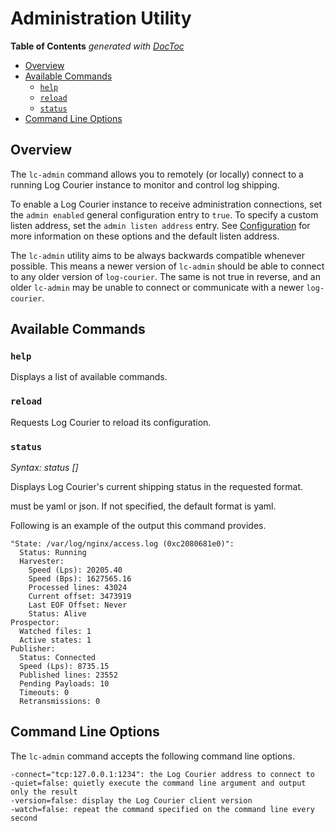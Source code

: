 # Administration Utility

<!-- START doctoc generated TOC please keep comment here to allow auto update -->
<!-- DON'T EDIT THIS SECTION, INSTEAD RE-RUN doctoc TO UPDATE -->
**Table of Contents**  *generated with [DocToc](https://github.com/thlorenz/doctoc)*

- [Overview](#overview)
- [Available Commands](#available-commands)
  - [`help`](#help)
  - [`reload`](#reload)
  - [`status`](#status)
- [Command Line Options](#command-line-options)

<!-- END doctoc generated TOC please keep comment here to allow auto update -->

## Overview

The `lc-admin` command allows you to remotely (or locally) connect to a running
Log Courier instance to monitor and control log shipping.

To enable a Log Courier instance to receive administration connections, set the
`admin enabled` general configuration entry to `true`. To specify a custom
listen address, set the `admin listen address` entry. See
[Configuration](Configuration.md) for more information on these options and the
default listen address.

The `lc-admin` utility aims to be always backwards compatible whenever possible.
This means a newer version of `lc-admin` should be able to connect to any older
version of `log-courier`. The same is not true in reverse, and an older
`lc-admin` may be unable to connect or communicate with a newer `log-courier`.

## Available Commands

### `help`

Displays a list of available commands.

### `reload`

Requests Log Courier to reload its configuration.

### `status`

*Syntax: status [<format>]*

Displays Log Courier's current shipping status in the requested format.

<format> must be yaml or json. If not specified, the default format is yaml.

Following is an example of the output this command provides.

	"State: /var/log/nginx/access.log (0xc2080681e0)":
	  Status: Running
	  Harvester:
	    Speed (Lps): 20205.40
	    Speed (Bps): 1627565.16
	    Processed lines: 43024
	    Current offset: 3473919
	    Last EOF Offset: Never
	    Status: Alive
	Prospector:
	  Watched files: 1
	  Active states: 1
	Publisher:
	  Status: Connected
	  Speed (Lps): 8735.15
	  Published lines: 23552
	  Pending Payloads: 10
	  Timeouts: 0
	  Retransmissions: 0

## Command Line Options

The `lc-admin` command accepts the following command line options.

	-connect="tcp:127.0.0.1:1234": the Log Courier address to connect to
	-quiet=false: quietly execute the command line argument and output only the result
	-version=false: display the Log Courier client version
	-watch=false: repeat the command specified on the command line every second
